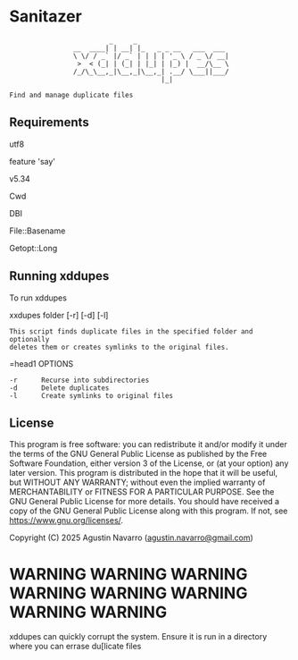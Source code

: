 # Sanitazer
                             _     _                       
                    __  ____| | __| |_   _ _ __   ___  ___ 
                    \ \/ / _` |/ _` | | | | '_ \ / _ \/ __|
                     >  < (_| | (_| | |_| | |_) |  __/\__ \
                    /_/\_\__,_|\__,_|\__,_| .__/ \___||___/
                                          |_|              

    Find and manage duplicate files


## Requirements

utf8

feature 'say'

v5.34

Cwd

DBI

File::Basename

Getopt::Long

## Running xddupes
To run xddupes

 xxdupes folder [-r] [-d] [-l]

    This script finds duplicate files in the specified folder and optionally
    deletes them or creates symlinks to the original files.

=head1 OPTIONS

    -r      Recurse into subdirectories
    -d      Delete duplicates
    -l      Create symlinks to original files

## License

This program is free software: you can redistribute it and/or modify it under the terms
    of the GNU General Public License as published by the Free Software Foundation, either
    version 3 of the License, or (at your option) any later version.
    This program is distributed in the hope that it will be useful, but WITHOUT ANY WARRANTY;
    without even the implied warranty of MERCHANTABILITY or FITNESS FOR A PARTICULAR PURPOSE.
    See the GNU General Public License for more details.
    You should have received a copy of the GNU General Public License along with this program.
    If not, see <https://www.gnu.org/licenses/>.

Copyright (C) 2025 Agustin Navarro (agustin.navarro@gmail.com) 

# WARNING WARNING WARNING WARNING WARNING WARNING WARNING WARNING

xddupes can quickly corrupt the system. Ensure it is run in a directory where you can errase du[licate files



